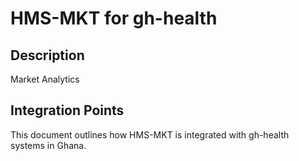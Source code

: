 # HMS-MKT for gh-health

## Description

Market Analytics

## Integration Points

This document outlines how HMS-MKT is integrated with gh-health systems in Ghana.
